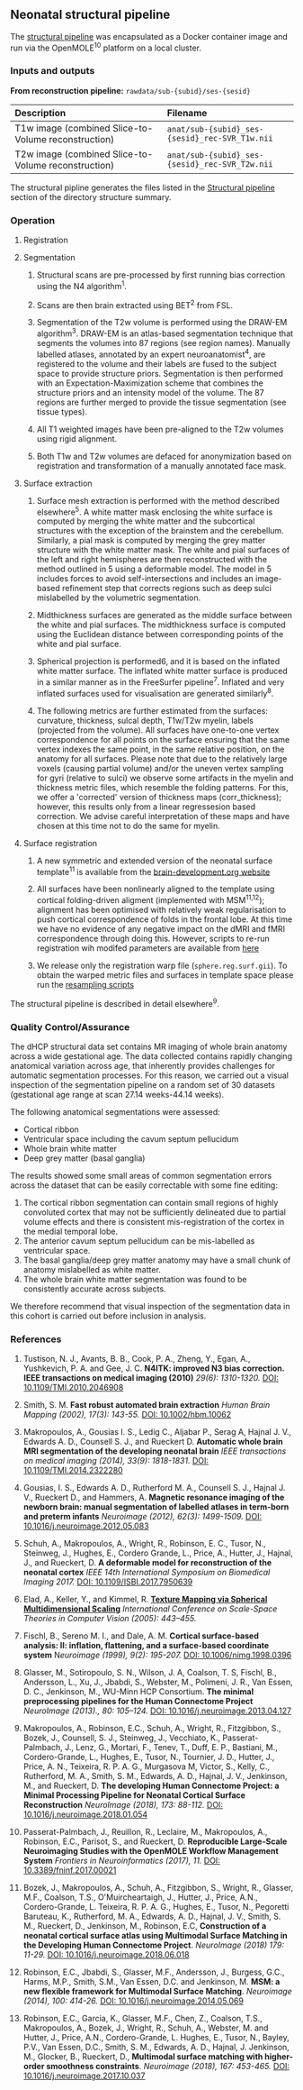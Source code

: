---
---

## Neonatal structural pipeline

The [structural
pipeline](https://github.com/BioMedIA/dhcp-structural-pipeline) was
encapsulated as a Docker container image and run via the OpenMOLE<sup>10</sup>
platform on a local cluster.

### Inputs and outputs

**From reconstruction pipeline:** `rawdata/sub-{subid}/ses-{sesid}`

| Description                                             | Filename                                        |
|:--------------------------------------------------------|:------------------------------------------------|
| T1w image (combined Slice-to-Volume reconstruction)     | `anat/sub-{subid}_ses-{sesid}_rec-SVR_T1w.nii`  |
| T2w image (combined Slice-to-Volume reconstruction)     | `anat/sub-{subid}_ses-{sesid}_rec-SVR_T2w.nii`  |

The structural pipline generates the files listed in the [Structural pipeline](structure.html#structural-pipeline) section of the directory structure summary.

### Operation

1. Registration

2. Segmentation

    1. Structural scans are pre-processed by first running bias correction
    using the N4 algorithm<sup>1</sup>.

    2. Scans are then brain extracted using BET<sup>2</sup> from FSL.

    3. Segmentation of the T2w volume is performed using the DRAW-EM
    algorithm<sup>3</sup>.  DRAW-EM is an atlas-based segmentation technique
    that segments the volumes into 87 regions (see region names). Manually
    labelled atlases, annotated by an expert neuroanatomist<sup>4</sup>, are
    registered to the volume and their labels are fused to the subject
    space to provide structure priors. Segmentation is then performed with
    an Expectation-Maximization scheme that combines the structure priors
    and an intensity model of the volume. The 87 regions are further merged
    to provide the tissue segmentation (see tissue types).

    4. All T1 weighted images have been pre-aligned to the T2w volumes
    using rigid alignment.

    5. Both T1w and T2w volumes are defaced for anonymization based on
    registration and transformation of a manually annotated face mask.

3. Surface extraction

    1. Surface mesh extraction is performed with the method described
    elsewhere<sup>5</sup>. A white matter mask enclosing the white surface is
    computed by merging the white matter and the subcortical structures with
    the exception of the brainstem and the cerebellum. Similarly, a pial mask
    is computed by merging the grey matter structure with the white matter
    mask. The white and pial surfaces of the left and right hemispheres
    are then reconstructed with the method outlined in 5 using a deformable
    model. The model in 5 includes forces to avoid self-intersections and
    includes an image-based refinement step that corrects regions such as
    deep sulci mislabelled by the volumetric segmentation.

    2. Midthickness surfaces are generated as the middle surface between
    the white and pial surfaces. The midthickness surface is computed using
    the Euclidean distance between corresponding points of the white and
    pial surface.

    3. Spherical projection is performed6, and it is based on the inflated
    white matter surface. The inflated white matter surface is produced in
    a similar manner as in the FreeSurfer pipeline<sup>7</sup>. Inflated and
    very inflated surfaces used for visualisation are generated 
    similarly<sup>8</sup>.

    4. The following metrics are further estimated from the surfaces:
    curvature, thickness, sulcal depth, T1w/T2w myelin, labels (projected
    from the volume). All surfaces have one-to-one vertex correspondence
    for all points on the surface ensuring that the same vertex indexes
    the same point, in the same relative position, on the anatomy for all
    surfaces. Please note that due to the relatively large voxels (causing
    partial volume) and/or the uneven vertex sampling for gyri (relative
    to sulci) we observe some artifacts in the myelin and thickness metric
    files, which resemble the folding patterns.  For this, we offer a
    'corrected' version of thickness maps (corr_thickness); however, this
    results only from a linear regressesion based correction. We advise
    careful interpretation of these maps and have chosen at this time not
    to do the same for myelin.

4. Surface registration

   1. A new symmetric and extended version of the neonatal surface
   template<sup>11</sup> is available from the [brain-development.org
   website](https://brain-development.org/brain-atlases/atlases-from-the-dhcp-project/)

   2. All surfaces have been nonlinearly aligned to the template using
   cortical folding-driven aligment (implemented with MSM<sup>11,12</sup>);
   alignment has been optimised with relatively weak regularisation
   to push cortical correspondence of folds in the frontal lobe. At
   this time we have no evidence of any negative impact on the dMRI
   and fMRI correspondence through doing this. However, scripts to
   re-run registration wih modifed parameters are available from
   [here](https://github.com/ecr05/dHCP_template_alignment)

   3. We release only the registration warp file (`sphere.reg.surf.gii`). To
   obtain the warped metric files and surfaces in template space please run
   the [resampling scripts](https://github.com/ecr05/dHCP_template_alignment)


The structural pipeline is described in detail elsewhere<sup>9</sup>.

<a name="struct-qc"></a>
### Quality Control/Assurance

The dHCP structural data set contains MR imaging of whole brain anatomy across a wide gestational age. The data collected contains rapidly changing anatomical variation across age, that inherently provides challenges for automatic segmentation processes. For this reason, we carried out a visual inspection of the segmentation pipeline on a random set of 30 datasets (gestational age range at scan 27.14 weeks-44.14 weeks). 

The following anatomical segmentations were assessed:
- Cortical ribbon
- Ventricular space including the cavum septum pellucidum
- Whole brain white matter
- Deep grey matter (basal ganglia)

The results showed some small areas of common segmentation errors across the dataset that can be easily correctable with some fine editing:
1. The cortical ribbon segmentation can contain small regions of highly convoluted cortex that may not be sufficiently delineated due to partial volume effects and there is consistent mis-registration of the cortex in the medial temporal lobe.
2. The anterior cavum septum pellucidum can be mis-labelled as ventricular space.
3. The basal ganglia/deep grey matter anatomy may have a small chunk of anatomy mislabelled as white matter. 
4. The whole brain white matter segmentation was found to be consistently accurate across subjects. 

We therefore recommend that visual inspection of the segmentation data in this cohort is carried out before inclusion in analysis.



### References

1. Tustison, N. J., Avants, B. B., Cook, P. A., Zheng, Y., Egan, A.,
Yushkevich, P. A. and Gee, J. C.  **N4ITK: improved N3 bias correction. IEEE
transactions on medical imaging (2010)** *29(6): 1310-1320.* [DOI:
10.1109/TMI.2010.2046908](https://doi.org/10.1109/TMI.2010.2046908)

2. Smith, S. M.  **Fast robust automated brain extraction**
*Human Brain Mapping (2002), 17(3): 143-55.* [DOI:
10.1002/hbm.10062](https://doi.org/10.1002/hbm.10062)

3. Makropoulos, A., Gousias I. S., Ledig C., Aljabar P., Serag A,
Hajnal J. V., Edwards A. D., Counsell S. J., and Rueckert D. **Automatic
whole brain MRI segmentation of the developing neonatal brain** *IEEE
transactions on medical imaging (2014), 33(9): 1818-1831.* [DOI:
10.1109/TMI.2014.2322280](https://doi.org/10.1109/TMI.2014.2322280)

4. Gousias, I. S., Edwards A. D., Rutherford M. A., Counsell S. J., Hajnal
J. V., Rueckert D., and Hammers, A. **Magnetic resonance imaging of the
newborn brain: manual segmentation of labelled atlases in term-born
and preterm infants** *Neuroimage (2012), 62(3): 1499-1509.* [DOI:
10.1016/j.neuroimage.2012.05.083](https://doi.org/10.1016/j.neuroimage.2012.05.083)

5. Schuh, A., Makropoulos, A., Wright, R., Robinson, E. C., Tusor, N.,
Steinweg, J., Hughes, E., Cordero Grande, L.,  Price, A., Hutter, J., Hajnal,
J., and  Rueckert, D. **A deformable model for reconstruction of the neonatal
cortex** *IEEE 14th International Symposium on Biomedical Imaging 2017.*
[DOI: 10.1109/ISBI.2017.7950639](https://doi.org/10.1109/ISBI.2017.7950639)

6. Elad, A., Keller, Y.,  and Kimmel,
R. [**Texture Mapping via Spherical Multidimensional
Scaling**](http://www.developingconnectome.org/wp-content/uploads/sites/70/2019/08/Texture-Mapping-via-Spherical-Multidimensional-Scaling-.pdf)
*International Conference on Scale-Space Theories in Computer Vision
(2005): 443–455.*

7. Fischl, B., Sereno M. I., and Dale, A. M. **Cortical surface-based
analysis: II: inflation, flattening, and a surface-based
coordinate system** N*euroimage (1999), 9(2): 195-207.* [DOI:
10.1006/nimg.1998.0396](https://doi.org/10.1006/nimg.1998.0396)

8. Glasser, M., Sotiropoulo, S. N., Wilson, J. A, Coalson, T. S,
Fischl, B., Andersson, L., Xu, J., Jbabdi, S., Webster, M.,
Polimeni, J. R., Van Essen, D. C., Jenkinson, M., WU-Minn HCP
Consortium. **The minimal preprocessing pipelines for the Human
Connectome Project** *NeuroImage (2013)., 80: 105–124.* [DOI:
10.1016/j.neuroimage.2013.04.127](https://doi.org/10.1016/j.neuroimage.2013.04.127)

9. Makropoulos, A., Robinson, E.C., Schuh, A., Wright, R., Fitzgibbon,
S., Bozek, J., Counsell, S. J., Steinweg, J., Vecchiato, K.,
Passerat-Palmbach, J., Lenz, G., Mortari, F., Tenev, T., Duff, E. P.,
Bastiani, M., Cordero-Grande, L., Hughes, E., Tusor, N., Tournier,
J. D., Hutter, J., Price, A. N., Teixeira, R. P. A. G., Murgasova M,
Victor, S., Kelly, C., Rutherford, M. A., Smith, S. M., Edwards, A. D.,
Hajnal, J. V., Jenkinson, M., and Rueckert, D. **The developing Human
Connectome Project: a Minimal Processing Pipeline for Neonatal Cortical
Surface Reconstruction** *NeuroImage (2018), 173: 88-112.* [DOI:
10.1016/j.neuroimage.2018.01.054](https://doi.org/10.1016/j.neuroimage.2018.01.054)

10. Passerat-Palmbach, J., Reuillon, R., Leclaire, M., Makropoulos,
A., Robinson, E.C., Parisot, S., and Rueckert, D. **Reproducible
Large-Scale Neuroimaging Studies with the OpenMOLE Workflow
Management System** *Frontiers in Neuroinformatics (2017), 11.* [DOI:
10.3389/fninf.2017.00021](https://doi.org/10.3389/fninf.2017.00021)

11. Bozek, J., Makropoulos, A., Schuh, A., Fitzgibbon, S., Wright, R.,
Glasser, M.F., Coalson, T.S., O'Muircheartaigh, J., Hutter, J., Price,
A.N., Cordero-Grande, L.  Teixeira, R. P. A. G., Hughes, E., Tusor, N.,
Pegoretti Baruteau, K., Rutherford, M. A., Edwards, A. D., Hajnal, J. V.,
Smith, S. M.,  Rueckert, D., Jenkinson, M., Robinson, E.C, **Construction of
a neonatal cortical surface atlas using Multimodal Surface Matching in the
Developing Human Connectome Project**. *NeuroImage (2018) 179: 11-29.* [DOI:
10.1016/j.neuroimage.2018.06.018](https://doi.org/10.1016/j.neuroimage.2018.06.018)

12. Robinson, E.C., Jbabdi, S., Glasser, M.F., Andersson, J.,
Burgess, G.C., Harms, M.P., Smith, S.M., Van Essen, D.C. and
Jenkinson, M. **MSM: a new flexible framework for Multimodal
Surface Matching**.  *Neuroimage (2014), 100: 414-26.* [DOI:
10.1016/j.neuroimage.2014.05.069](https://doi.org/10.1016/j.neuroimage.2014.05.069)

13. Robinson, E.C., Garcia, K., Glasser, M.F., Chen, Z., Coalson, T.S.,
Makropoulos, A., Bozek, J., Wright, R., Schuh, A., Webster, M. and Hutter,
J., Price, A.N., Cordero-Grande, L.  Hughes, E., Tusor, N., Bayley, P.V.,
Van Essen, D.C., Smith, S. M.,  Edwards, A. D., Hajnal, J.  Jenkinson, M.,
Glocker, B., Rueckert, D., **Multimodal surface matching with higher-order
smoothness constraints**. *Neuroimage (2018), 167: 453-465.* [DOI:
10.1016/j.neuroimage.2017.10.037](https://doi.org/10.1016/j.neuroimage.2017.10.037)

